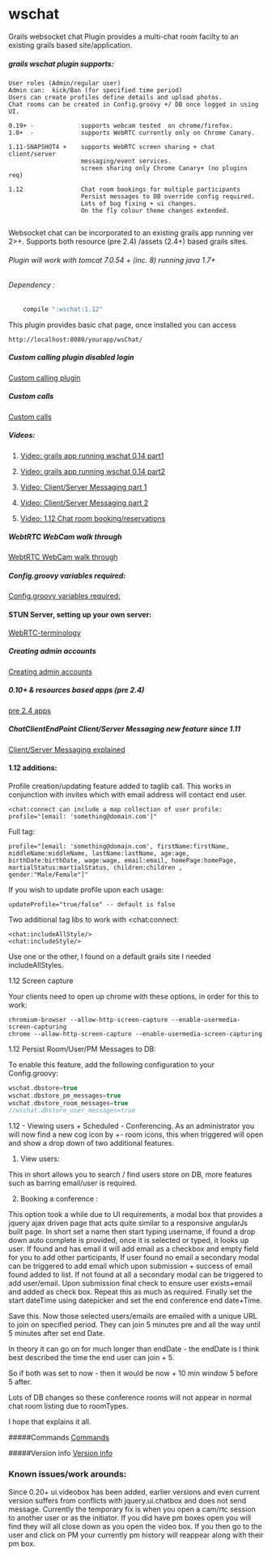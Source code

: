 wschat
=========

Grails websocket chat Plugin provides a multi-chat room facilty to an existing grails based site/application.


##### grails wschat plugin supports:
```
User roles (Admin/regular user)
Admin can:  kick/Ban (for specified time period)
Users can create profiles define details and upload photos.
Chat rooms can be created in Config.groovy +/ DB once logged in using UI.

0.19+ -  			supports webcam tested  on chrome/firefox.  
1.0+  -  			supports WebRTC currently only on Chrome Canary.

1.11-SNAPSHOT4 + 	supports WebRTC screen sharing + chat client/server 
					messaging/event services.
					screen sharing only Chrome Canary+ (no plugins req)
					
1.12 				Chat room bookings for multiple participants
					Persist messages to DB override config required.
					Lots of bug fixing + ui changes.
					On the fly colour theme changes extended.
					
```

 Websocket chat can be incorporated to an existing grails app running ver 2>+. Supports both resource (pre 2.4) /assets (2.4+) based grails sites.

###### Plugin will work with tomcat 7.0.54 + (inc. 8) running java 1.7+


###### Dependency :
```groovy
	compile ":wschat:1.12" 
```

This plugin provides  basic chat page, once installed you can access
```
http://localhost:8080/yourapp/wsChat/
```
		

##### Custom calling plugin disabled login
[Custom calling plugin](https://github.com/vahidhedayati/grails-wschat-plugin/wiki/Custom-calling-plugin-disabled-login)

##### Custom calls 
[Custom calls](https://github.com/vahidhedayati/grails-wschat-plugin/wiki/Custom-calls)

 
##### Videos:
1. [Video: grails app running wschat 0.14 part1](https://www.youtube.com/watch?v=E-NmbDZg9G4)

2. [Video: grails app running wschat 0.14 part2](https://www.youtube.com/watch?v=xPxV_iEYYm0)

3. [Video: Client/Server Messaging part 1](https://www.youtube.com/watch?v=zAySkzNid3E)

4. [Video: Client/Server Messaging part 2](https://www.youtube.com/watch?v=xagMYM9n3l0)

5. [Video: 1.12 Chat room booking/reservations](https://www.youtube.com/watch?v=ZQ86b6zN4aE)

##### WebtRTC WebCam walk through
[WebtRTC WebCam walk through](https://github.com/vahidhedayati/grails-wschat-plugin/wiki/WebtRTC-WebCam-walk-through)



##### Config.groovy variables required:
 [Config.groovy variables required:](https://github.com/vahidhedayati/grails-wschat-plugin/wiki/Config.groovy)

#### STUN Server, setting up your own server:
[WebRTC-terminology](https://github.com/vahidhedayati/grails-wschat-plugin/wiki/WebRTC-terminology)


##### Creating admin accounts
[Creating admin accounts](https://github.com/vahidhedayati/grails-wschat-plugin/wiki/Creating-admin-accounts)
	

##### 0.10+ & resources based apps (pre 2.4)
[pre 2.4 apps](https://github.com/vahidhedayati/grails-wschat-plugin/wiki/resources-based-apps)

##### ChatClientEndPoint Client/Server Messaging  new feature since 1.11
[Client/Server Messaging explained](https://github.com/vahidhedayati/grails-wschat-plugin/wiki/wsChatClient-Client-Server-Messaging-new-feature-since-1.11)

#### 1.12 additions:
Profile creation/updating feature added to taglib call. This works in conjunction with invites which with email address will contact end user.
```
<chat:connect can include a map collection of user profile:
profile="[email: 'something@domain.com']"
```

Full tag:
```
profile="[email: 'something@domain.com', firstName:firstName, middleName:middleName, lastName:lastName, age:age, birthDate:birthDate, wage:wage, email:email, homePage:homePage, martialStatus:martialStatus, children:children , gender:"Male/Female"]"
```

If you wish to update profile upon each usage:
```
updateProfile="true/false" -- default is false

```

Two additional tag libs to work with <chat:connect:
```
<chat:includeAllStyle/>
<chat:includeStyle/>
```
Use one or the other, I found on a default grails site I needed includeAllStyles.



1.12 Screen capture

Your clients need to open up chrome with these options, in order for this to work:
 
```
chromium-browser --allow-http-screen-capture --enable-usermedia-screen-capturing
chrome --allow-http-screen-capture --enable-usermedia-screen-capturing
```

1.12 Persist Room/User/PM Messages to DB:

To enable this feature, add the following configuration to your Config.groovy:
```groovy
wschat.dbstore=true
wschat.dbstore_pm_messages=true
wschat.dbstore_room_messages=true
//wschat.dbstore_user_messages=true 
```

1.12 - Viewing users + Scheduled - Conferencing.
As an administrator you will now find a new cog icon by +- room icons, this when triggered will open and show a drop down of two additional features.

1. View users:
 
This in short allows you to search / find users store on DB, more features such as barring email/user is required.

2. Booking a conference :

This option took a while due to UI requirements, a modal box that provides a jquery ajax driven page that acts quite similar to a responsive angularJs built page.
In short set a name then start typing username, if found a drop down auto complete is provided, once it is selected or typed, it looks up user. If found and has email it will add email as a checkbox and empty field for you to add other participants, If user found no email a secondary modal can be triggered to add email which upon submission + success of email found added to list. If not found at all a secondary modal can be triggered to add user/email. Upon submission final check to ensure user exists+email and added as check box. Repeat this as much as required.
Finally set the start dateTime using datepicker and set the end conference end date+Time.

Save this. Now those selected users/emails are emailed with a unique URL to join on specified period. They can join 5 minutes pre and all the way until 5 minutes after set end Date. 

In theory it can go on for much longer than endDate - the endDate is I think best described the time the end user can join + 5.

So if both was set to now - then it would be now + 10 min window 5 before 5 after.

Lots of DB changes so these conference rooms will not appear in normal chat room listing due to roomTypes.

I hope that explains it all.   


#####Commands
[Commands](https://github.com/vahidhedayati/grails-wschat-plugin/wiki/Commands)

#####Version info
[Version info](https://github.com/vahidhedayati/grails-wschat-plugin/wiki/Version-info)


### Known issues/work arounds:
Since 0.20+ ui.videobox has been added, earlier versions and even current version suffers from conflicts with jquery.ui.chatbox and does not send message. Currently the temporary fix is when you open a cam/rtc session to another user or as the initiator. If you did have pm boxes open you will find they will all close down as you open the video box. If you then go to the user and click on PM your currently pm history will reappear along with their pm box.

